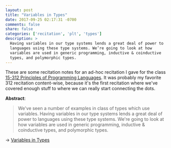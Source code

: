 ```yaml
---
layout: post
title: "Variables in Types"
date: 2017-09-25 02:17:31 -0700
comments: false
share: false
categories: ['recitation', 'plt', 'types']
description: >
  Having variables in our type systems lends a great deal of power to
  languages using these type systems. We’re going to look at how
  variables are used in generic programming, inductive & coinductive
  types, and polymorphic types.
---
```


These are some recitation notes for an ad-hoc recitation I gave for the
class [15-312 Principles of Programming Languages][ppl]. It was probably
my favorite 312 recitation content-wise, because it's the first
recitation where we've covered enough stuff to where we can really start
connecting the dots.

[ppl]: http://www.cs.cmu.edu/~rwh/courses/ppl/

**Abstract**:

> We've seen a number of examples in class of types which use variables.
> Having variables in our type systems lends a great deal of power to
> languages using these type systems. We're going to look at how
> variables are used in generic programming, inductive & coinductive
> types, and polymorphic types.

→ [Variables in Types](/notes/variables-in-types.pdf)


<!-- vim:tw=72
-->

